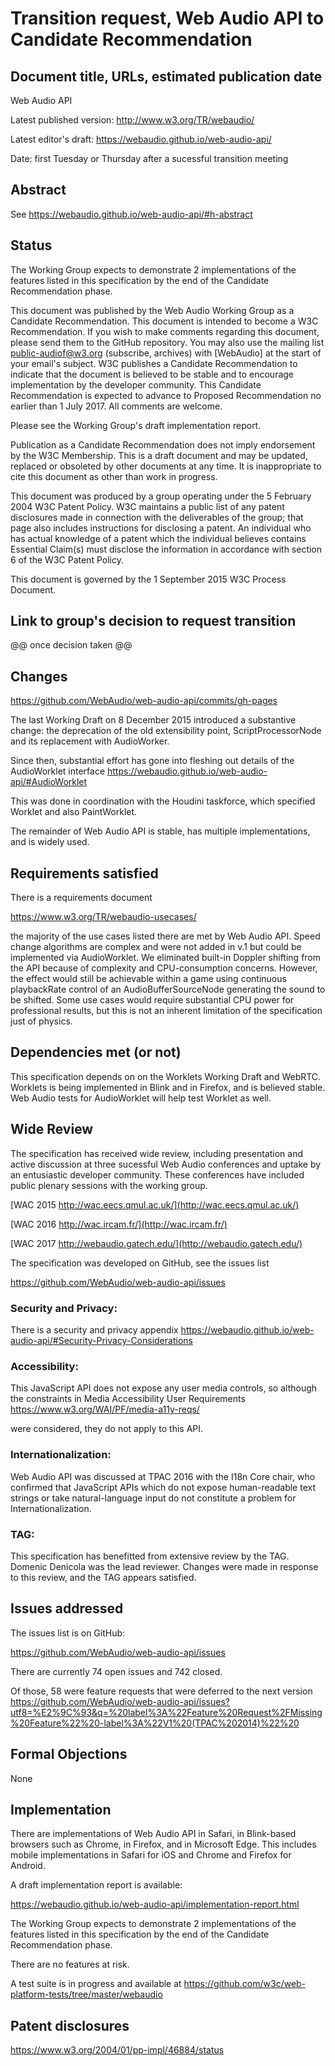 # Transition request, Web Audio API to Candidate Recommendation

## Document title, URLs, estimated publication date

Web Audio API

Latest published version:
   http://www.w3.org/TR/webaudio/
   
Latest editor's draft:
   https://webaudio.github.io/web-audio-api/
   
Date:
  first Tuesday or Thursday after a sucessful transition meeting

## Abstract

See https://webaudio.github.io/web-audio-api/#h-abstract

## Status

The Working Group expects to demonstrate 2 implementations of the
features listed in this specification by the end of the Candidate
Recommendation phase.

This document was published by the Web Audio Working Group as a
Candidate Recommendation. This document is intended to become a W3C
Recommendation. If you wish to make comments regarding this document,
please send them to the GitHub repository. You may also use the mailing
list public-audiof@w3.org (subscribe, archives) with [WebAudio] 
at the start of your email's subject. W3C publishes a
Candidate Recommendation to indicate that the document is believed 
to be  stable and to encourage implementation by the developer community. 
This Candidate Recommendation is expected to advance to Proposed
Recommendation no earlier than 1 July 2017. All comments are welcome.

Please see the Working Group's draft implementation report.

Publication as a Candidate Recommendation does not imply endorsement by
the W3C Membership. This is a draft document and may be updated,
replaced or obsoleted by other documents at any time. It is
inappropriate to cite this document as other than work in progress.

This document was produced by a group operating under the 5 February
2004 W3C Patent Policy. W3C maintains a public list of any patent
disclosures made in connection with the deliverables of the group; that
page also includes instructions for disclosing a patent. An individual
who has actual knowledge of a patent which the individual believes
contains Essential Claim(s) must disclose the information in accordance
with section 6 of the W3C Patent Policy.

This document is governed by the 1 September 2015 W3C Process Document.

## Link to group's decision to request transition

@@ once decision taken @@

## Changes

https://github.com/WebAudio/web-audio-api/commits/gh-pages

The last Working Draft on 8 December 2015 introduced a substantive 
change: the deprecation of the old extensibility point, ScriptProcessorNode and its replacement 
with AudioWorker.

Since then, substantial effort has gone into fleshing out details of the AudioWorklet interface
https://webaudio.github.io/web-audio-api/#AudioWorklet

This was done in coordination with the Houdini taskforce, which specified Worklet and also PaintWorklet.

The remainder of Web Audio API is stable, has multiple implementations, and is widely used.

## Requirements satisfied
There is a requirements document

https://www.w3.org/TR/webaudio-usecases/

the majority of the use cases listed there are met by Web Audio API. Speed change algorithms are complex and were not added in v.1 but could be implemented via AudioWorklet. We eliminated built-in Doppler shifting from the API because of complexity and CPU-consumption concerns. However, the effect would still be achievable within a game using continuous playbackRate control of an AudioBufferSourceNode generating the sound to be shifted. Some use cases would require substantial CPU power for professional results, but this is not an inherent limitation of the specification just of physics.

## Dependencies met (or not)

This specification depends on on the Worklets Working Draft and WebRTC. 
Worklets is being implemented in Blink and in Firefox, and is believed stable. 
Web Audio tests for AudioWorklet will help test Worklet as well.

## Wide Review

The specification has received wide review, including presentation and active discussion 
at three sucessful Web Audio conferences and uptake by an entusiastic developer community. 
These conferences have included public plenary sessions with the working group. 

[WAC 2015 http://wac.eecs.qmul.ac.uk/](http://wac.eecs.qmul.ac.uk/)

[WAC 2016 http://wac.ircam.fr/](http://wac.ircam.fr/)

[WAC 2017 http://webaudio.gatech.edu/](http://webaudio.gatech.edu/)



The specification was developed on GitHub, see the issues list

https://github.com/WebAudio/web-audio-api/issues


### Security and Privacy:

There is a security and privacy appendix
  https://webaudio.github.io/web-audio-api/#Security-Privacy-Considerations
  
### Accessibility:

This JavaScript API does not expose any user media controls, so although the constraints in Media Accessibility User Requirements
https://www.w3.org/WAI/PF/media-a11y-reqs/

were considered, they do not apply to this API.

### Internationalization:

Web Audio API was discussed at TPAC 2016 with the I18n Core chair, who confirmed that JavaScript APIs 
which do not expose human-readable text strings or take natural-language input do not constitute 
a problem for Internationalization.

### TAG:

This specification has benefitted from extensive review by the TAG. Domenic Denicola was the lead 
reviewer. Changes were made in response to this review, and the TAG appears satisfied.

## Issues addressed

The issues list is on GitHub:

https://github.com/WebAudio/web-audio-api/issues

There are currently 74 open issues and 742 closed. 

Of those, 58 were feature requests that were deferred to the next version
https://github.com/WebAudio/web-audio-api/issues?utf8=%E2%9C%93&q=%20label%3A%22Feature%20Request%2FMissing%20Feature%22%20-label%3A%22V1%20(TPAC%202014)%22%20

## Formal Objections

None

## Implementation

There are implementations of Web Audio API in Safari, in Blink-based browsers such as Chrome, in 
Firefox, and in Microsoft Edge. This includes mobile implementations in Safari for iOS and 
Chrome and Firefox for Android.

A draft implementation report is available:

https://webaudio.github.io/web-audio-api/implementation-report.html

The Working Group expects to demonstrate 2 implementations of the
features listed in this specification by the end of the Candidate
Recommendation phase.

There are no features at risk.

A test suite is in progress and available at
 https://github.com/w3c/web-platform-tests/tree/master/webaudio


## Patent disclosures

https://www.w3.org/2004/01/pp-impl/46884/status


